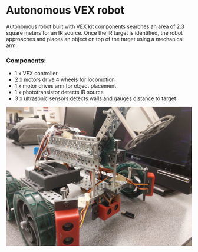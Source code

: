 # Autonomous VEX robot
 Autonomous robot built with VEX kit components searches an area of 2.3 square meters for an IR source. Once the IR target is identified, the robot approaches and places an object on top of the target using a mechanical arm.
### Components: 
  * 1 x VEX controller
  * 2 x motors drive 4 wheels for locomotion
  * 1 x motor drives arm for object placement
  * 1 x phototransistor detects IR source
  * 3 x ultrasonic sensors detects walls and gauges distance to target

  ![Robot picture](Robot.jpg)
